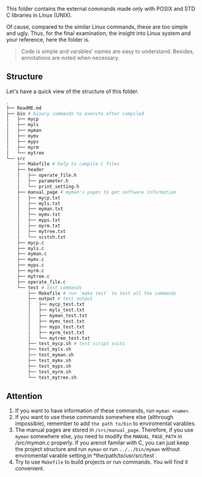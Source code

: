 This folder contains the external commands made only with POSIX and STD C libraries in Linux (UNIX). 

Of cause, compared to the similar Linux commands, these are too simple and ugly. Thus, for the final examination, the insight into Linux system and your reference, here the folder is.

> Code is simple and varables' names are easy to understand. Besides, annotations are noted when necessary.

## Structure

Let's have a quick view of the structure of this folder.

```bash
.
├── ReadME.md
├── bin # binary commands to execute after compiled
│   ├── mycp
│   ├── myls
│   ├── myman
│   ├── mymv
│   ├── myps
│   ├── myrm
│   └── mytree
└── src
    ├── Makefile # help to compile C files
    ├── header
    │   ├── operate_file.h
    │   ├── parameter.h
    │   └── print_setting.h
    ├── manual_page # myman's pages to get software information
    │   ├── mycp.txt
    │   ├── myls.txt
    │   ├── myman.txt
    │   ├── mymv.txt
    │   ├── myps.txt
    │   ├── myrm.txt
    │   ├── mytree.txt
    │   └── scstsh.txt
    ├── mycp.c
    ├── myls.c
    ├── myman.c
    ├── mymv.c
    ├── myps.c
    ├── myrm.c
    ├── mytree.c
    ├── operate_file.c
    └── test # test commands
        ├── Makefile # run `make test` to test all the commands
        ├── output # test output
        │   ├── mycp_test.txt
        │   ├── myls_test.txt
        │   ├── myman_test.txt
        │   ├── mymv_test.txt
        │   ├── myps_test.txt
        │   ├── myrm_test.txt
        │   └── mytree_test.txt
        ├── test_mycp.sh # test script suits
        ├── test_myls.sh
        ├── test_myman.sh
        ├── test_mymv.sh
        ├── test_myps.sh
        ├── test_myrm.sh
        └── test_mytree.sh
```

## Attention

1. If you want to have information of these commands, run `myman <name>`.
2. If you want to use these commands somewhere else (althrough impossible), remember to add `the path to/bin` to enviromental varables.
3. The manual pages are stored in `/src/manual_page`. Therefore, if you use `myman` somewhere else, you need to modify the `MANUAL_PAGE_PATH` in */src/myman.c* properly. If you arenot familar with C, you can just keep the project structure and run `myman` or run `../../bin/myman` without enviromental varable setting,in *the/path/to/usr/src/test`.
4. Try to use `Makefile` to build projects or run commands. You will find it convenient.